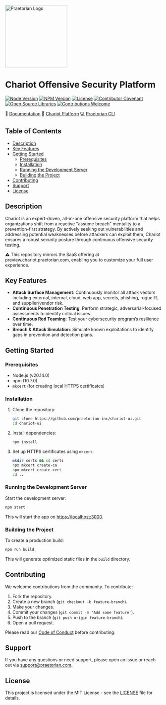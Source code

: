 <img src="https://github.com/praetorian-inc/chariot-ui/blob/main/public/icons/logo.png" alt="Praetorian Logo" width="200" height="200">

# Chariot Offensive Security Platform

[![Node Version](https://img.shields.io/badge/node-v20.14.0-339933)](https://nodejs.org/)
[![NPM Version](https://img.shields.io/badge/npm-v10.7.0-CB3837)](https://www.npmjs.com/)
[![License](https://img.shields.io/badge/license-MIT-007EC6.svg)](LICENSE)
[![Contributor Covenant](https://img.shields.io/badge/Contributor%20Covenant-2.1-007EC6.svg)](CODE_OF_CONDUCT.md)
[![Open Source Libraries](https://img.shields.io/badge/open--source-%F0%9F%92%9A-28a745)](https://opensource.org/)
[![Contributions Welcome](https://img.shields.io/badge/contributions-welcome-brightgreen.svg?style=flat)](https://github.com/praetorian-inc/chariot-ui/issues)

:book: [Documentation](https://docs.praetorian.com)
:link: [Chariot Platform](https://preview.chariot.praetorian.com)
:computer: [Praetorian CLI](https://github.com/praetorian-inc/praetorian-cli)

## Table of Contents

- [Description](#description)
- [Key Features](#key-features)
- [Getting Started](#getting-started)
  - [Prerequisites](#prerequisites)
  - [Installation](#installation)
  - [Running the Development Server](#running-the-development-server)
  - [Building the Project](#building-the-project)
- [Contributing](#contributing)
- [Support](#support)
- [License](#license)

## Description

Chariot is an expert-driven, all-in-one offensive security platform that helps organizations shift from a reactive "assume breach" mentality to a prevention-first strategy. By actively seeking out vulnerabilities and addressing potential weaknesses before attackers can exploit them, Chariot ensures a robust security posture through continuous offensive security testing. 

⚠️ This repository mirrors the SaaS offering at preview.chariot.praetorian.com, enabling you to customize your full user experience.

## Key Features

- **Attack Surface Management**: Continuously monitor all attack vectors including external, internal, cloud, web app, secrets, phishing, rogue IT, and supplier/vendor risk.
- **Continuous Penetration Testing**: Perform strategic, adversarial-focused assessments to identify critical issues.
- **Continuous Red Teaming**: Test your cybersecurity program’s resilience over time.
- **Breach & Attack Simulation**: Simulate known exploitations to identify gaps in prevention and detection plans.

## Getting Started

### Prerequisites

- Node.js (v20.14.0)
- npm (10.7.0)
- `mkcert` (for creating local HTTPS certificates)

### Installation

1. Clone the repository:

   ```sh
   git clone https://github.com/praetorian-inc/chariot-ui.git
   cd chariot-ui
   ```

2. Install dependencies:

   ```sh
   npm install
   ```

3. Set up HTTPS certificates using `mkcert`:

   ```sh
   mkdir certs && cd certs
   npx mkcert create-ca
   npx mkcert create-cert
   cd ..
   ```

### Running the Development Server

Start the development server:

```sh
npm start
```

This will start the app on [https://localhost:3000](https://localhost:3000).

### Building the Project

To create a production build:

```sh
npm run build
```

This will generate optimized static files in the `build` directory.

## Contributing

We welcome contributions from the community. To contribute:

1. Fork the repository.
2. Create a new branch (`git checkout -b feature-branch`).
3. Make your changes.
4. Commit your changes (`git commit -m 'Add some feature'`).
5. Push to the branch (`git push origin feature-branch`).
6. Open a pull request.

Please read our [Code of Conduct](CODE_OF_CONDUCT.md) before contributing.

## Support

If you have any questions or need support, please open an issue or reach out via [support@praetorian.com](mailto:support@praetorian.com).

## License

This project is licensed under the MIT License - see the [LICENSE](LICENSE) file for details.


